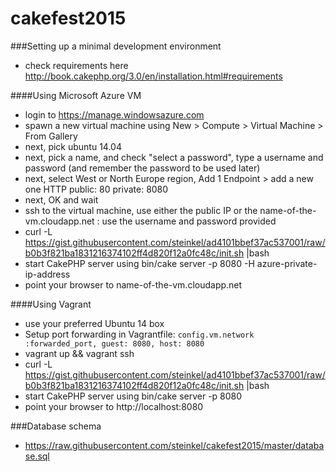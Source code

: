 cakefest2015
============

###Setting up a minimal development environment
* check requirements here http://book.cakephp.org/3.0/en/installation.html#requirements

####Using Microsoft Azure VM
* login to https://manage.windowsazure.com
* spawn a new virtual machine using New > Compute > Virtual Machine > From Gallery
* next, pick ubuntu 14.04
* next, pick a name, and check "select a password", type a username and password (and remember the password to be used later)
* next, select West or North Europe region, Add 1 Endpoint > add a new one HTTP public: 80 private: 8080
* next, OK and wait
* ssh to the virtual machine, use either the public IP or the name-of-the-vm.cloudapp.net : use the username and password provided
* curl -L https://gist.githubusercontent.com/steinkel/ad4101bbef37ac537001/raw/b0b3f821ba1831216374102ff4d820f12a0fc48c/init.sh |bash
* start CakePHP server using bin/cake server -p 8080 -H azure-private-ip-address
* point your browser to name-of-the-vm.cloudapp.net

####Using Vagrant
* use your preferred Ubuntu 14 box
* Setup port forwarding in Vagrantfile: `config.vm.network :forwarded_port, guest: 8080, host: 8080`
* vagrant up && vagrant ssh
* curl -L https://gist.githubusercontent.com/steinkel/ad4101bbef37ac537001/raw/b0b3f821ba1831216374102ff4d820f12a0fc48c/init.sh |bash
* start CakePHP server using bin/cake server -p 8080 
* point your browser to http://localhost:8080

###Database schema
* https://raw.githubusercontent.com/steinkel/cakefest2015/master/database.sql 
